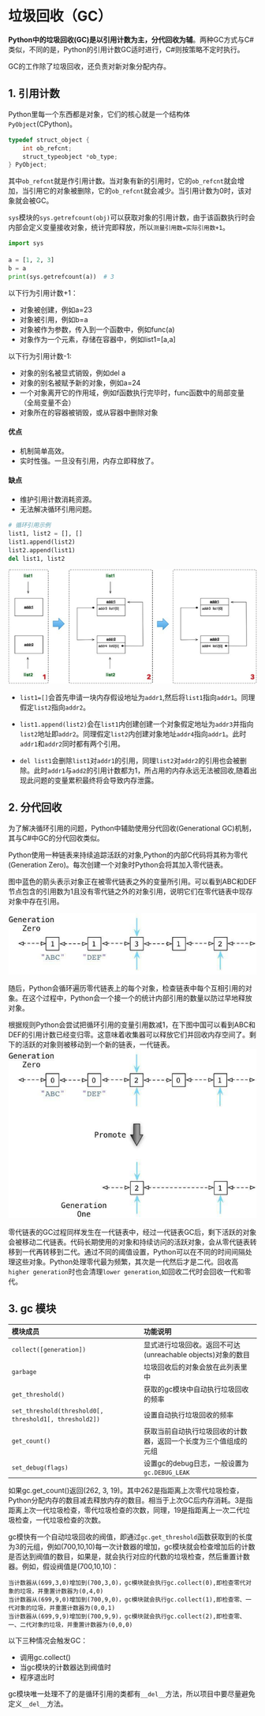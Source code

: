 # 垃圾回收（GC）

**Python中的垃圾回收(GC)是以引用计数为主，分代回收为辅**。两种GC方式与C#类似，不同的是，Python的引用计数GC适时进行，C#则按策略不定时执行。

GC的工作除了垃圾回收，还负责对新对象分配内存。

## 1. 引用计数
Python里每一个东西都是对象，它们的核心就是一个结构体`PyObject`(CPython)。

```c
typedef struct_object {
    int ob_refcnt;
    struct_typeobject *ob_type;
} PyObject;
```

其中`ob_refcnt`就是作引用计数。当对象有新的引用时，它的`ob_refcnt`就会增加，当引用它的对象被删除，它的`ob_refcnt`就会减少。当引用计数为0时，该对象就会被GC。

`sys`模块的`sys.getrefcount(obj)`可以获取对象的引用计数，由于该函数执行时会内部会定义变量接收对象，统计完即释放，所以`测量引用数=实际引用数+1`。

```py
import sys

a = [1, 2, 3]
b = a
print(sys.getrefcount(a))  # 3
```


以下行为引用计数+1：
* 对象被创建，例如a=23
* 对象被引用，例如b=a
* 对象被作为参数，传入到一个函数中，例如func(a)
* 对象作为一个元素，存储在容器中，例如list1=[a,a]

以下行为引用计数-1:
* 对象的别名被显式销毁，例如del a
* 对象的别名被赋予新的对象，例如a=24
* 一个对象离开它的作用域，例如f函数执行完毕时，func函数中的局部变量（全局变量不会）
* 对象所在的容器被销毁，或从容器中删除对象

#### 优点
* 机制简单高效。
* 实时性强。一旦没有引用，内存立即释放了。

#### 缺点
* 维护引用计数消耗资源。
* 无法解决循环引用问题。

```py
# 循环引用示例
list1, list2 = [], []
list1.append(list2)
list2.append(list1)
del list1, list2
```

![循环引用](../img/senior/circular-reference.jpg)

* `list1=[]`会首先申请一块内存假设地址为`addr1`,然后将`list1`指向`addr1`。同理假定`list2`指向`addr2`。

* `list1.append(list2)`会在`list1`内创建创建一个对象假定地址为`addr3`并指向`list2`地址即`addr2`。同理假定`list2`内创建对象地址`addr4`指向`addr1`。此时`addr1`和`addr2`同时都有两个引用。
* `del list1`会删除`list1`对`addr1`的引用，同理`list2`对`addr2`的引用也会被删除。此时`addr1`与`add2`的引用计数都为1，所占用的内存永远无法被回收,随着出现此问题的变量累积最终将会导致内存泄露。

## 2. 分代回收
为了解决循环引用的问题，Python中辅助使用分代回收(Generational GC)机制，其与C#中GC的分代回收类似。

Python使用一种链表来持续追踪活跃的对象,Python的内部C代码将其称为零代(Generation Zero)。每次创建一个对象时Python会将其加入零代链表。


图中蓝色的箭头表示对象正在被零代链表之外的变量所引用。可以看到ABC和DEF节点包含的引用数为1且没有零代链之外的对象引用，说明它们在零代链表中现存对象中存在引用。

![generation zero](../img/senior/gc-0.jpg)

随后，Python会循环遍历零代链表上的每个对象，检查链表中每个互相引用的对象。在这个过程中，Python会一个接一个的统计内部引用的数量以防过早地释放对象。

根据规则Python会尝试把循环引用的变量引用数减1，在下图中国可以看到ABC和DEF的引用计数已经变归零。这意味着收集器可以释放它们并回收内存空间了。剩下的活跃的对象则被移动到一个新的链表，一代链表。
![generation one](../img/senior/gc-1.jpg)

零代链表的GC过程同样发生在一代链表中，经过一代链表GC后，剩下活跃的对象会被移动二代链表。代码长期使用的对象和持续访问的活跃对象，会从零代链表转移到一代再转移到二代。通过不同的阈值设置，Python可以在不同的时间间隔处理这些对象。Python处理零代最为频繁，其次是一代然后才是二代。回收高`higher generation`时也会清理`lower generation`,如回收二代时会回收一代和零代。

## 3. gc 模块

模块成员|功能说明
:-|:-
`collect([generation])`|显式进行垃圾回收。返回不可达(unreachable objects)对象的数目
`garbage`|垃圾回收后的对象会放在此列表里中
`get_threshold()`|获取的gc模块中自动执行垃圾回收的频率
`set_threshold(threshold0[, threshold1[, threshold2])`| 设置自动执行垃圾回收的频率
`get_count()`|获取当前自动执行垃圾回收的计数器，返回一个长度为三个值组成的元组
`set_debug(flags)`|设置gc的debug日志，一般设置为`gc.DEBUG_LEAK`

如果gc.get_count()返回(262, 3, 19)。其中262是指距离上次零代垃圾检查，Python分配内存的数目减去释放内存的数目。相当于上次GC后内存消耗。3是指距离上次一代垃圾检查，零代垃圾检查的次数，同理，19是指距离上一次二代垃圾检查，一代垃圾检查的次数。

gc模快有一个自动垃圾回收的阀值，即通过`gc.get_threshold`函数获取到的长度为3的元组，例如(700,10,10)每一次计数器的增加，gc模块就会检查增加后的计数是否达到阀值的数目，如果是，就会执行对应的代数的垃圾检查，然后重置计数器。例如，假设阀值是(700,10,10)：
```
当计数器从(699,3,0)增加到(700,3,0)，gc模块就会执行gc.collect(0),即检查零代对象的垃圾，并重置计数器为(0,4,0)
当计数器从(699,9,0)增加到(700,9,0)，gc模块就会执行gc.collect(1),即检查零、一代对象的垃圾，并重置计数器为(0,0,1)
当计数器从(699,9,9)增加到(700,9,9)，gc模块就会执行gc.collect(2),即检查零、一、二代对象的垃圾，并重置计数器为(0,0,0)
```

以下三种情况会触发GC：
* 调用gc.collect()
* 当gc模块的计数器达到阀值时
* 程序退出时

gc模块唯一处理不了的是循环引用的类都有`__del__`方法，所以项目中要尽量避免定义`__del__`方法。